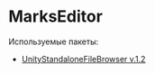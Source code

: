 # MarksEditor

Используемые пакеты:
- [UnityStandaloneFileBrowser v.1.2](https://github.com/gkngkc/UnityStandaloneFileBrowser/releases)
